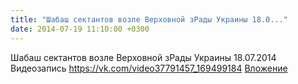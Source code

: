 ```yaml
---
title: "Шабаш сектантов возле Верховной зРады Украины 18.0..."
date: 2014-07-19 11:10:00 +0300
---
```


Шабаш сектантов возле Верховной зРады Украины 18.07.2014
Видеозапись
<a class="vk-attach" href="https://vk.com/video37791457_169499184">https://vk.com/video37791457_169499184</a>
<a class="vk-attach" href="https://vk.com/video37791457_169499184">Вложение</a>
